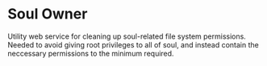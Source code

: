 # Soul Owner

Utility web service for cleaning up soul-related file system permissions. Needed to avoid giving root privileges to all of soul,
and instead contain the neccessary permissions to the minimum required.

